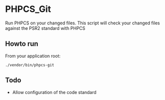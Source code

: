 PHPCS_Git
=========

Run PHPCS on your changed files. This script will check your changed files against the PSR2 standard with PHPCS

## Howto run ##
From your application root:

    ./vendor/bin/phpcs-git

## Todo ##
- Allow configuration of the code standard